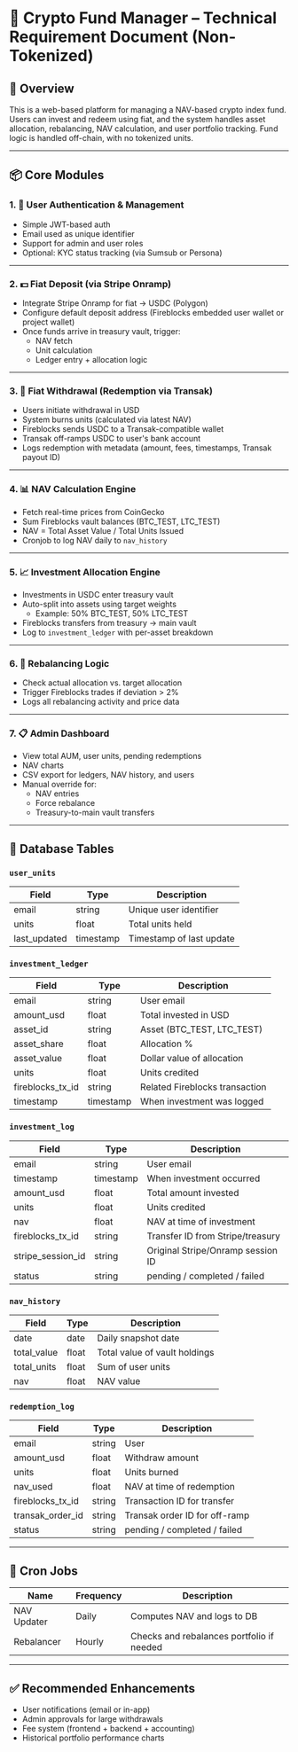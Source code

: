 # 📄 Crypto Fund Manager – Technical Requirement Document (Non-Tokenized)

## 🧩 Overview

This is a web-based platform for managing a NAV-based crypto index fund. Users can invest and redeem using fiat, and the system handles asset allocation, rebalancing, NAV calculation, and user portfolio tracking. Fund logic is handled off-chain, with no tokenized units.

---

## 📦 Core Modules

### 1. 🔐 **User Authentication & Management**
- Simple JWT-based auth
- Email used as unique identifier
- Support for admin and user roles
- Optional: KYC status tracking (via Sumsub or Persona)

---

### 2. 💵 **Fiat Deposit (via Stripe Onramp)**
- Integrate Stripe Onramp for fiat → USDC (Polygon)
- Configure default deposit address (Fireblocks embedded user wallet or project wallet)
- Once funds arrive in treasury vault, trigger:
  - NAV fetch
  - Unit calculation
  - Ledger entry + allocation logic

---

### 3. 💸 **Fiat Withdrawal (Redemption via Transak)**
- Users initiate withdrawal in USD
- System burns units (calculated via latest NAV)
- Fireblocks sends USDC to a Transak-compatible wallet
- Transak off-ramps USDC to user's bank account
- Logs redemption with metadata (amount, fees, timestamps, Transak payout ID)

---

### 4. 📊 **NAV Calculation Engine**
- Fetch real-time prices from CoinGecko
- Sum Fireblocks vault balances (BTC_TEST, LTC_TEST)
- NAV = Total Asset Value / Total Units Issued
- Cronjob to log NAV daily to `nav_history`

---

### 5. 📈 **Investment Allocation Engine**
- Investments in USDC enter treasury vault
- Auto-split into assets using target weights
  - Example: 50% BTC_TEST, 50% LTC_TEST
- Fireblocks transfers from treasury → main vault
- Log to `investment_ledger` with per-asset breakdown

---

### 6. 🔁 **Rebalancing Logic**
- Check actual allocation vs. target allocation
- Trigger Fireblocks trades if deviation > 2%
- Logs all rebalancing activity and price data

---

### 7. 📋 **Admin Dashboard**
- View total AUM, user units, pending redemptions
- NAV charts
- CSV export for ledgers, NAV history, and users
- Manual override for:
  - NAV entries
  - Force rebalance
  - Treasury-to-main vault transfers

---

## 🧾 Database Tables

### `user_units`
| Field | Type | Description |
|--|--|--|
| email | string | Unique user identifier |
| units | float | Total units held |
| last_updated | timestamp | Timestamp of last update |

### `investment_ledger`
| Field | Type | Description |
|--|--|--|
| email | string | User email |
| amount_usd | float | Total invested in USD |
| asset_id | string | Asset (BTC_TEST, LTC_TEST) |
| asset_share | float | Allocation % |
| asset_value | float | Dollar value of allocation |
| units | float | Units credited |
| fireblocks_tx_id | string | Related Fireblocks transaction |
| timestamp | timestamp | When investment was logged |

### `investment_log`
| Field | Type | Description |
|--|--|--|
| email | string | User email |
| timestamp | timestamp | When investment occurred |
| amount_usd | float | Total amount invested |
| units | float | Units credited |
| nav | float | NAV at time of investment |
| fireblocks_tx_id | string | Transfer ID from Stripe/treasury |
| stripe_session_id | string | Original Stripe/Onramp session ID |
| status | string | pending / completed / failed |

### `nav_history`
| Field | Type | Description |
|--|--|--|
| date | date | Daily snapshot date |
| total_value | float | Total value of vault holdings |
| total_units | float | Sum of user units |
| nav | float | NAV value |

### `redemption_log`
| Field | Type | Description |
|--|--|--|
| email | string | User |
| amount_usd | float | Withdraw amount |
| units | float | Units burned |
| nav_used | float | NAV at time of redemption |
| fireblocks_tx_id | string | Transaction ID for transfer |
| transak_order_id | string | Transak order ID for off-ramp |
| status | string | pending / completed / failed |

---

## 📆 Cron Jobs
| Name | Frequency | Description |
|--|--|--|
| NAV Updater | Daily | Computes NAV and logs to DB |
| Rebalancer | Hourly | Checks and rebalances portfolio if needed |

---

## ✅ Recommended Enhancements
- User notifications (email or in-app)
- Admin approvals for large withdrawals
- Fee system (frontend + backend + accounting)
- Historical portfolio performance charts
